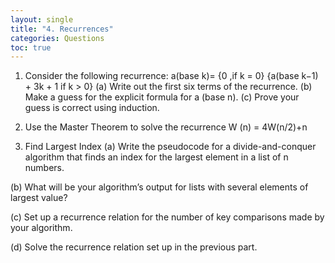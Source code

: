 ```yaml
---
layout: single
title: "4. Recurrences"
categories: Questions
toc: true
---
```



1. Consider the following recurrence:
a(base k)=
{0 ,if k = 0}
{a(base k−1) + 3k + 1 if k > 0}
(a) Write out the first six terms of the recurrence.
(b) Make a guess for the explicit formula for a (base n).
(c) Prove your guess is correct using induction.

2. Use the Master Theorem to solve the recurrence
W (n) = 4W(n/2)+n

3. Find Largest Index
(a) Write the pseudocode for a divide-and-conquer algorithm that finds an index for the largest
element in a list of n numbers.

(b) What will be your algorithm’s output for lists with several elements of largest value?

(c) Set up a recurrence relation for the number of key comparisons made by your algorithm.

(d) Solve the recurrence relation set up in the previous part.